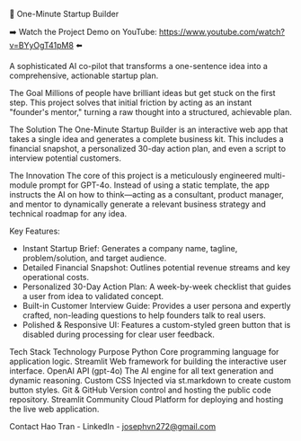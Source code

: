 🚀 One-Minute Startup Builder

➡️ Watch the Project Demo on YouTube: https://www.youtube.com/watch?v=BYyOgT41pM8 ⬅️

A sophisticated AI co-pilot that transforms a one-sentence idea into a comprehensive, actionable startup plan.

The Goal
Millions of people have brilliant ideas but get stuck on the first step. This project solves that initial friction by acting as an instant "founder's mentor," turning a raw thought into a structured, achievable plan.

The Solution
The One-Minute Startup Builder is an interactive web app that takes a single idea and generates a complete business kit. This includes a financial snapshot, a personalized 30-day action plan, and even a script to interview potential customers.

The Innovation
The core of this project is a meticulously engineered multi-module prompt for GPT-4o. Instead of using a static template, the app instructs the AI on how to think—acting as a consultant, product manager, and mentor to dynamically generate a relevant business strategy and technical roadmap for any idea.

Key Features:
- Instant Startup Brief: Generates a company name, tagline, problem/solution, and target audience.
- Detailed Financial Snapshot: Outlines potential revenue streams and key operational costs.
- Personalized 30-Day Action Plan: A week-by-week checklist that guides a user from idea to validated concept.
- Built-in Customer Interview Guide: Provides a user persona and expertly crafted, non-leading questions to help founders talk to real users.
- Polished & Responsive UI: Features a custom-styled green button that is disabled during processing for clear user feedback.

Tech Stack
Technology	Purpose
Python	Core programming language for application logic.
Streamlit	Web framework for building the interactive user interface.
OpenAI API (gpt-4o)	The AI engine for all text generation and dynamic reasoning.
Custom CSS	Injected via st.markdown to create custom button styles.
Git & GitHub	Version control and hosting the public code repository.
Streamlit Community Cloud	Platform for deploying and hosting the live web application.

Contact
Hao Tran - LinkedIn - josephvn272@gmail.com
